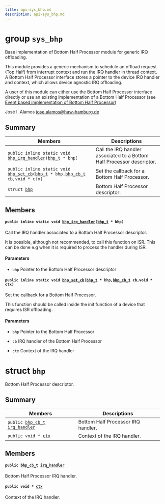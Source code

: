 ```yaml
---
title: api-sys_bhp.md
description: api-sys_bhp.md
---
```

# group `sys_bhp` 

Base implementation of Bottom Half Processor module for generic IRQ offloading.

This module provides a generic mechanism to schedule an offload request (Top Half) from interrupt context and run the IRQ handler in thread context. A Bottom Half Processor interface stores a pointer to the device IRQ handler and context, which allows device agnostic IRQ offloading.

A user of this module can either use the Bottom Half Processor interface directly or use an existing implementation of a Bottom Half Processor (see [Event based implementation of Bottom Half Processor](./doc/starlight-docs/src/content/docs/apidoc/api-undefined.md#group__sys__bhp__event))

José I. Alamos [jose.alamos@haw-hamburg.de](mailto:jose.alamos@haw-hamburg.de)

## Summary

 Members                        | Descriptions                                
--------------------------------|---------------------------------------------
`public inline static void `[`bhp_irq_handler`](#group__sys__bhp_1ga43395f2690c88fe92693c81de1db78c6)`(`[`bhp_t`](./doc/starlight-docs/src/content/docs/apidoc/api-undefined.md#group__sys__bhp_1ga447bd531488468731608a933b7bfe17f)` * bhp)`            | Call the IRQ handler associated to a Bottom Half Processor descriptor.
`public inline static void `[`bhp_set_cb`](#group__sys__bhp_1ga685c31501c196198ec3f4cbf64559eea)`(`[`bhp_t`](./doc/starlight-docs/src/content/docs/apidoc/api-undefined.md#group__sys__bhp_1ga447bd531488468731608a933b7bfe17f)` * bhp,`[`bhp_cb_t`](./doc/starlight-docs/src/content/docs/apidoc/api-undefined.md#group__sys__bhp_1ga9b5b050ea24895b6521a0845fe6ad486)` cb,void * ctx)`            | Set the callback for a Bottom Half Processor.
`struct `[`bhp`](#structbhp) | Bottom Half Processor descriptor.

## Members

#### `public inline static void `[`bhp_irq_handler`](#group__sys__bhp_1ga43395f2690c88fe92693c81de1db78c6)`(`[`bhp_t`](./doc/starlight-docs/src/content/docs/apidoc/api-undefined.md#group__sys__bhp_1ga447bd531488468731608a933b7bfe17f)` * bhp)` 

Call the IRQ handler associated to a Bottom Half Processor descriptor.

It is possible, although not recommended, to call this function on ISR. This can be done e.g when it is required to process the handler during ISR.

#### Parameters
* `bhp` Pointer to the Bottom Half Processor descriptor

#### `public inline static void `[`bhp_set_cb`](#group__sys__bhp_1ga685c31501c196198ec3f4cbf64559eea)`(`[`bhp_t`](./doc/starlight-docs/src/content/docs/apidoc/api-undefined.md#group__sys__bhp_1ga447bd531488468731608a933b7bfe17f)` * bhp,`[`bhp_cb_t`](./doc/starlight-docs/src/content/docs/apidoc/api-undefined.md#group__sys__bhp_1ga9b5b050ea24895b6521a0845fe6ad486)` cb,void * ctx)` 

Set the callback for a Bottom Half Processor.

This function should be called inside the init function of a device that requires ISR offloading.

#### Parameters
* `bhp` Pointer to the Bottom Half Processor 

* `cb` IRQ handler of the Bottom Half Processor 

* `ctx` Context of the IRQ handler

# struct `bhp` 

Bottom Half Processor descriptor.

## Summary

 Members                        | Descriptions                                
--------------------------------|---------------------------------------------
`public `[`bhp_cb_t`](./doc/starlight-docs/src/content/docs/apidoc/api-undefined.md#group__sys__bhp_1ga9b5b050ea24895b6521a0845fe6ad486)` `[`irq_handler`](#structbhp_1a824d6de38acf32a10d09524b502e7abc) | Bottom Half Processor IRQ handler.
`public void * `[`ctx`](#structbhp_1a66b50d5a2557988700bdb6b356e950a8) | Context of the IRQ handler.

## Members

#### `public `[`bhp_cb_t`](./doc/starlight-docs/src/content/docs/apidoc/api-undefined.md#group__sys__bhp_1ga9b5b050ea24895b6521a0845fe6ad486)` `[`irq_handler`](#structbhp_1a824d6de38acf32a10d09524b502e7abc) 

Bottom Half Processor IRQ handler.

#### `public void * `[`ctx`](#structbhp_1a66b50d5a2557988700bdb6b356e950a8) 

Context of the IRQ handler.

